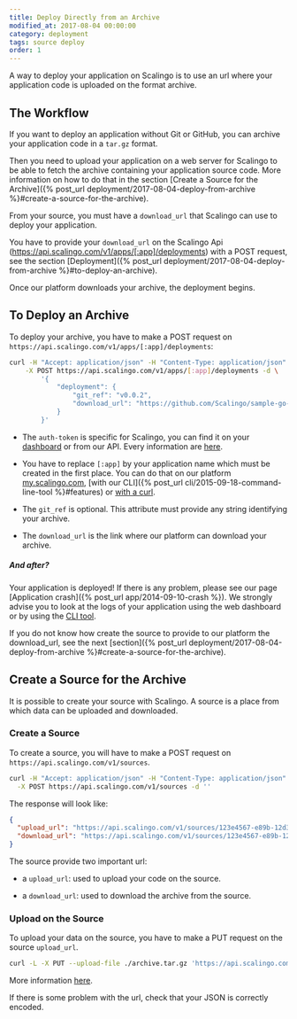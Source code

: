 ```yaml
---
title: Deploy Directly from an Archive
modified_at: 2017-08-04 00:00:00
category: deployment
tags: source deploy
order: 1
---
```


A way to deploy your application on Scalingo is to use an url where your application code is uploaded on the format archive.

## The Workflow

If you want to deploy an application without Git or GitHub, you can archive your application code in a `tar.gz` format.

Then you need to upload your application on a web server for Scalingo to be able to fetch the archive containing your application source code. More information on how to do that in the section [Create a Source for the Archive]({% post_url deployment/2017-08-04-deploy-from-archive %}#create-a-source-for-the-archive).

From your source, you must have a `download_url` that Scalingo can use to deploy your application.

You have to provide your `download_url` on the Scalingo Api (https://api.scalingo.com/v1/apps/[:app]/deployments) with a POST request, see the section [Deployment]({% post_url deployment/2017-08-04-deploy-from-archive %}#to-deploy-an-archive).

Once our platform downloads your archive, the deployment begins.

## To Deploy an Archive

To deploy your archive, you have to make a POST request on `https://api.scalingo.com/v1/apps/[:app]/deployments`:

```bash
curl -H "Accept: application/json" -H "Content-Type: application/json" -u ":$AUTH_TOKEN" \
    -X POST https://api.scalingo.com/v1/apps/[:app]/deployments -d \
        '{
            "deployment": {
                "git_ref": "v0.0.2",
                "download_url": "https://github.com/Scalingo/sample-go-martini/archive/master.tar.gz"
            }
        }'
```

* The `auth-token` is specific for Scalingo, you can find it on your [dashboard](https://my.scalingo.com/profile) or from our API. Every information are [here](https://developers.scalingo.com/index.html#authentication).

* You have to replace `[:app]` by your application name which must be created in the first place. You can do that on our platform [my.scalingo.com](https://my.scalingo.com), [with our CLI]({% post_url cli/2015-09-18-command-line-tool %}#features) or [with a curl](https://developers.scalingo.com/apps.html#create-an-application).

* The `git_ref` is optional. This attribute must provide any string identifying your archive.

* The `download_url` is the link where our platform can download your archive.

##### And after?

Your application is deployed! If there is any problem, please see our page [Application crash]({% post_url app/2014-09-10-crash %}).
We strongly advise you to look at the logs of your application using the web dashboard or by using the [CLI tool](http://cli.scalingo.com).

If you do not know how create the source to provide to our platform the download_url, see the next [section]({% post_url deployment/2017-08-04-deploy-from-archive %}#create-a-source-for-the-archive).

## Create a Source for the Archive

It is possible to create your source with Scalingo.
A source is a place from which data can be uploaded and downloaded.

### Create a Source

To create a source, you will have to make a POST request on `https://api.scalingo.com/v1/sources`.

```bash
curl -H "Accept: application/json" -H "Content-Type: application/json" -u :$AUTH_TOKEN \
  -X POST https://api.scalingo.com/v1/sources -d ''
```

The response will look like:

```json
{
  "upload_url": "https://api.scalingo.com/v1/sources/123e4567-e89b-12d3-a456-426655440000?token=dc958153c3cd32659ffad5deeda9405d",
  "download_url": "https://api.scalingo.com/v1/sources/123e4567-e89b-12d3-a456-426655440000?token=9df650a60014571abff0ee4e2d06a8fc"
}
```

The source provide two important url:

* a `upload_url`: used to upload your code on the source. 

* a `download_url`: used to download the archive from the source.

### Upload on the Source

To upload your data on the source, you have to make a PUT request on the source `upload_url`.

```bash
curl -L -X PUT --upload-file ./archive.tar.gz 'https://api.scalingo.com/v1/sources/123e4567-e89b-12d3-a456-426655440000?token=dc958153c3cd32659ffad5deeda9405d'
```

More information [here](https://developers.scalingo.com/sources.html).

If there is some problem with the url, check that your JSON is correctly encoded.
